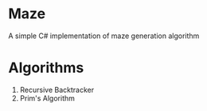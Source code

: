 Maze
====

A simple C# implementation of maze generation algorithm


Algorithms
=========
1. Recursive Backtracker
2. Prim's Algorithm